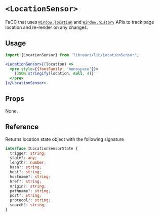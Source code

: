 # `<LocationSensor>`

FaCC that uses [`Window.location`](https://developer.mozilla.org/en-US/docs/Web/API/Window/location)  and
[`Window.history`](https://developer.mozilla.org/en-US/docs/Web/API/Window/history) APIs to track
page location and re-render on any changes.

## Usage

```jsx
import {LocationSensor} from 'libreact/lib/LocationSensor';

<LocationSensor>{(location) =>
  <pre style={{fontFamily: 'monospace'}}>
    {JSON.stringify(location, null, 4)}
  </pre>
}</LocationSensor>
```

## Props

None.

## Reference

Returns location state object with the following signature

```ts
interface ILocationSensorState {
  trigger: string;
  state?: any;
  length?: number;
  hash?: string;
  host?: string;
  hostname?: string;
  href?: string;
  origin?: string;
  pathname?: string;
  port?: string;
  protocol?: string;
  search?: string;
}
```
